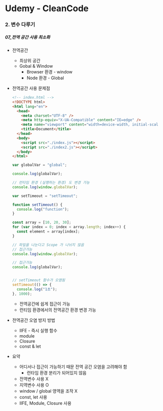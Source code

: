 # Udemy - CleanCode

### 2. 변수 다루기

##### 07_전역 공간 사용 최소화

* 전역공간

  * 최상위 공간
  * Gobal & Window
    * Browser 환경 - window
    * Node 환경 - Global



* 전역공간 사용 문제점

  ```html
  <!-- index.html -->
  <!DOCTYPE html>
  <html lang="en">
    <head>
      <meta charset="UTF-8" />
      <meta http-equiv="X-UA-Compatible" content="IE=edge" />
      <meta name="viewport" content="width=device-width, initial-scale=1.0" />
      <title>Document</title>
    </head>
    <body>
      <script src="./index.js"></script>
      <script src="./index2.js"></script>
    </body>
  </html>
  ```

  ```javascript
  var globalVar = "global";
  
  console.log(globalVar);
  
  // 런타임 환경 (실행하는 환경) 도 변경 가능
  console.log(window.globalVar);
  
  var setTimeout = "setTimeout";
  
  function setTimeout() {
    console.log("function");
  }
  
  const array = [10, 20, 30];
  for (var index = 0; index < array.length; index++) {
    const element = array[index];
  }
  ```

  ```javascript
  // 파일을 나눈다고 Scope 가 나뉘지 않음
  // 접근가능
  console.log(window.globalVar);
  
  // 접근가능
  console.log(globalVar);
  
  
  // setTimeout 함수가 오염됨
  setTimeout(() => {
    console.log("1초");
  }, 1000);
  ```

  * 전역공간에 쉽게 접근이 가능
  * 런티임 환경에서의 전역공간 환경 변경 가능



* 전역공간 오염 방지 방법
  * IIFE - 즉시 실행 함수
  * module
  * Closure
  * const & let



* 요약
  * 어디서나 접근이 가능하기 때문 전역 공간 오염을 고려해야 함
    * 런타임 환경 분리가 되어있지 않음
  * 전역변수 사용 X
  * 지역변수 사용 O
  * window / global 영역을 조작 X
  * const, let 사용
  * IIFE, Module, Closure 사용
